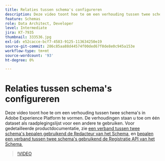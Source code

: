 ```yaml
---
title: Relaties tussen schema's configureren
description: Deze video toont hoe te om een verhouding tussen twee schema's in Adobe Experience Platform te vormen. De verhoudingen staan u toe om één dataset als raadplegingslijst voor een andere te gebruiken.
feature: Schemas
role: Data Architect, Developer
level: Intermediate
jira: KT-7935
thumbnail: 333536.jpg
exl-id: e52cacce-bcf7-4583-9125-113634250e19
source-git-commit: 286c85aa88d44574f00ded67f0de8e0c945a153e
workflow-type: tm+mt
source-wordcount: '93'
ht-degree: 0%

---
```


# Relaties tussen schema&#39;s configureren

Deze video toont hoe te om een verhouding tussen twee schema&#39;s in Adobe Experience Platform te vormen. De verhoudingen staan u toe om één dataset als raadplegingslijst voor een andere te gebruiken. Voor gedetailleerde productdocumentatie, zie [&#x200B; een verband tussen twee schema&#39;s bepalen gebruikend de Redacteur van het Schema &#x200B;](https://experienceleague.adobe.com/docs/experience-platform/xdm/tutorials/relationship-ui.html?lang=nl-NL) en [&#x200B; bepalen een verband tussen twee schema&#39;s gebruikend de Registratie API van het Schema &#x200B;](https://experienceleague.adobe.com/docs/experience-platform/xdm/tutorials/relationship-api.html?lang=nl-NL)

>[!VIDEO](https://video.tv.adobe.com/v/333536?learn=on&enablevpops)


